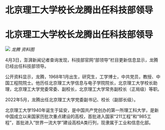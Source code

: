 # 北京理工大学校长龙腾出任科技部领导

# 北京理工大学校长龙腾出任科技部领导

![](https://inews.gtimg.com/om_bt/OmzE8RyFd2BQwh0ToVNze8d13dAjcgQ_CFdDDj81wLa-8AA/1000)
_龙腾 资料图_

4月3日，澎湃新闻记者查询发现，科技部官网“部领导”栏目更新信息显示，龙腾已经出任科技部领导。

公开资料显示，龙腾，1968年1月出生，研究生，工学博士，中共党员，教授、中国工程院院士。他历任北京理工大学信息与电子学院院长，北京理工大学校长助理，北京理工大学党委常委、副校长，北京理工大学常务副校长（正局级）等职。

2022年5月，龙腾出任北京理工大学党委副书记、校长（副部长级）。

北京理工大学1940年诞生于延安，是中国共产党创办的第一所理工科大学，是新中国成立以来国家历批次重点建设的高校，首批进入国家“211工程”和“985工程”，首批进入“世界一流大学”建设高校A类行列，现隶属于工业和信息化部。


